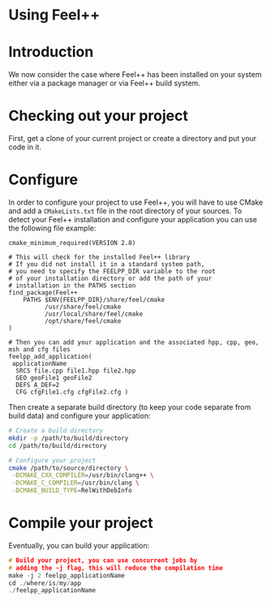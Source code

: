 Using Feel++
============

# Introduction

We now consider the case where Feel++ has been installed on your system
either via a package manager or via Feel++ build system.

# Checking out your project

First, get a clone of your current project or create a directory and put your code in it.

# Configure

In order to configure your project to use Feel++, you will have to use CMake and add a `CMakeLists.txt` file in the root directory of your sources. To detect your Feel++ installation and configure your application you can use the following file example:
```
cmake_minimum_required(VERSION 2.8)

# This will check for the installed Feel++ library
# If you did not install it in a standard system path,
# you need to specify the FEELPP_DIR variable to the root
# of your installation directory or add the path of your 
# installation in the PATHS section
find_package(Feel++ 
    PATHS $ENV{FEELPP_DIR}/share/feel/cmake 
          /usr/share/feel/cmake 
          /usr/local/share/feel/cmake 
          /opt/share/feel/cmake
)

# Then you can add your application and the associated hpp, cpp, geo, msh and cfg files
feelpp_add_application(
 applicationName
  SRCS file.cpp file1.hpp file2.hpp
  GEO geoFile1 geoFile2
  DEFS A_DEF=2
  CFG cfgFile1.cfg cfgFile2.cfg )
```

<!-- Kept for further use
In order to take care of that various situation, here is provided a default `CMakeLists.txt` to be put at the top of your project directory:
```cmake
cmake_minimum_required(VERSION 2.8)
if ( ${CMAKE_SOURCE_DIR} STREQUAL ${CMAKE_CURRENT_SOURCE_DIR} )
 FIND_PATH(FEELPP_CMAKE_MODULES FindFeel++.cmake
      PATH  /usr/share/feel/cmake/modules/
         /usr/local/share/feel/cmake/modules/
         /where/I/have/installed/feel++ )
 if ( FEELPP_CMAKE_MODULES )
  set(CMAKE_MODULE_PATH ${FEELPP_CMAKE_MODULES})
 else()
  message(FATAL_ERROR "Feel++ does not seem to have been installed on this platform")
 endif()
 Find_Package(Feel++)
endif()
feelpp_add_application(
 applicationName
  SRCS file.cpp file1.hpp file2.hpp
  GEO geoFile1 geoFile2
  DEFS A_DEF=2
  CFG cfgFile1.cfg cfgFile2.cfg )
```

-->

Then create a separate build directory (to keep your code separate from build data) and configure your application:

```sh
# Create a build directory
mkdir -p /path/to/build/directory
cd /path/to/build/directory

# Configure your project
cmake /path/to/source/directory \
 -DCMAKE_CXX_COMPILER=/usr/bin/clang++ \
 -DCMAKE_C_COMPILER=/usr/bin/clang \
 -DCMAKE_BUILD_TYPE=RelWithDebInfo
```

# Compile your project

Eventually, you can build your application: 

```cpp
# Build your project, you can use concurrent jobs by
# adding the -j flag, this will reduce the compilation time
make -j 2 feelpp_applicationName
cd ./where/is/my/app
./feelpp_applicationName
```
